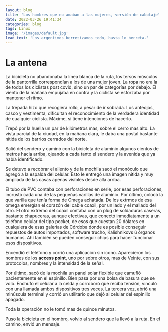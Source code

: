 ```yaml
---
layout: blog
title: 'Los hombres que no amaban a las mujeres, versión de cabotaje'
date: 2022-03-26 19:41:34
categories: blog
tags: Linux
image: '/images/default.jpg'
lead_text: 'Los argentimos berretizamos todo, hasta lo berreta.'
---
```


# La antena

La bicicleta no abandonaba la línea blanca de la ruta, los tersos músculos de la pantorrilla correspondían a los de una mujer joven.  La ropa no era la de todos los ciclistas post covid, sino un par de categorías por debajo.  El viento de la mañana empujaba en contra y la ciclista se esforzaba por mantener el ritmo.

La trepada hizo que recogiera rollo, a pesar de ir sobrada.  Los anteojos, casco y vestimenta, dificultan el reconocimiento de la verdadera identidad de cualquier ciclista.  Máxime, si tiene intenciones de hacerlo.

Trepó por la huella un par de kilómetros mas, sobre el cerro mas alto.  La vista parcial de la ciudad, en la mañana clara, le daba una postal bastante nítida de los barrios cerrados del norte.

Salió del sendero y caminó con la bicicleta de aluminio algunos cientos de metros hacia arriba, ojeando a cada tanto el sendero y la avenida que ya había identificado.

Se detuvo a recobrar el aliento y de la mochila sacó el monóculo que agregó a la espalda del celular.  Esto le entregó una imagen nítida y muy ampliada de las casas apenas visibles desde allá arriba.

El tubo de PVC contaba con perforaciones en serie, por esas perforaciones, incrustó cada una de las pequeñas varillas de aluminio. Por último, colocó la que varilla que tenía forma de Omega achatada.  De los extrmos de esa omega emergían el corazón del cable coaxil, por un lado y el mallado del otro.  El otro extremo del coaxil contaba con un plug de soldaduras caseras, bastante chapuceras, aunque efectivas, que conectó inmediatamente a un teléfono celular del tipo pocket, de esos que cuestan 20 dólares en cualquiera de esas galerías de Córdoba donde es posible conseguir repuestos de autos importados, software trucho, Kalishnikovs ú órganos humanos.  Ahí también se pueden conseguir chips para hacer funcionar esos dispositivos.

Encendió el teléfono y corrió una aplicación sin ícono.  Aparecieron los nombres de los **access point**, uno por sobre otros, mas de Veinte, con sus protocolos, nombres y la intensidad de la señal.

Por último, sacó de la mochila un panel solar flexible que camufló pacientemente en el espinillo.  Bien pasa por una bolsa de basura que se voló.  Enchufo el celular a la celda y corroboró que reciba tensión, vinculó con una llamada ambos dispositivos tres veces.  La tercera vez, abrió una minúscula terminal y corrió un utilitario que dejó al celular del espinillo apagado. 

Toda la operación no le tomó mas de quince minutos.

Puso la bicicleta en el hombro, volvio al sendero que la llevó a la ruta.  En el camino, envió un mensaje.  



